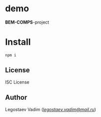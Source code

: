 # demo

**BEM-COMPS**-project

# Install

```
npm i
```

## License

ISC License

## Author

Legostaev Vadim (*legostaev.vadim@mail.ru*)

